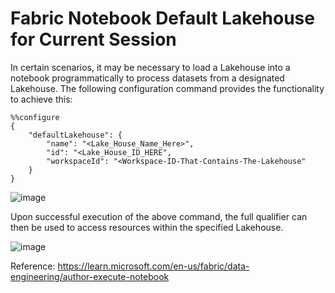 # Fabric Notebook Default Lakehouse for Current Session
<link rel="icon" href="articles/fabric_16_color.svg" type="image/x-icon" >


In certain scenarios, it may be necessary to load a Lakehouse into a notebook programmatically to process datasets from a designated Lakehouse. The following configuration command provides the functionality to achieve this:

```
%%configure
{
    "defaultLakehouse": { 
        "name": "<Lake_House_Name_Here>",
        "id": "<Lake_House_ID_HERE",
        "workspaceId": "<Workspace-ID-That-Contains-The-Lakehouse" 
    }
}
```

![image](https://github.com/user-attachments/assets/1715e177-ce81-4a50-a1de-35f6540feda4)


Upon successful execution of the above command, the full qualifier can then be used to access resources within the specified Lakehouse.

![image](https://github.com/user-attachments/assets/4a0c75e0-2d66-4246-8591-b619f75f3762)


Reference: https://learn.microsoft.com/en-us/fabric/data-engineering/author-execute-notebook

